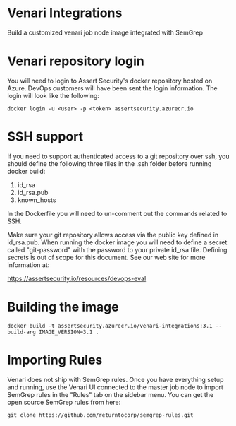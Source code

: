 # Venari Integrations
Build a customized venari job node image integrated with SemGrep

# Venari repository login

You will need to login to Assert Security's docker repository hosted on Azure. DevOps customers will have been sent the login information.  The login will look like the following:

````
docker login -u <user> -p <token> assertsecurity.azurecr.io
````

# SSH support
If you need to support authenticated access to a git repository over ssh, you should define the following three files in the .ssh folder before running docker build:

1) id_rsa
2) id_rsa.pub
3) known_hosts

In the Dockerfile you will need to un-comment out the commands related to SSH.

Make sure your git repository allows access via the public key defined in id_rsa.pub.  When running the docker image you will need to define a secret called "git-password" with the password to your private id_rsa file.  Defining secrets is out of scope for this document.  See our web site for more information at:

https://assertsecurity.io/resources/devops-eval

# Building the image

````
docker build -t assertsecurity.azurecr.io/venari-integrations:3.1 --build-arg IMAGE_VERSION=3.1 .
````

# Importing Rules

Venari does not ship with SemGrep rules.  Once you have everything setup and running, use the Venari UI connected to the master job node to import SemGrep rules in the "Rules" tab on the sidebar menu.  You can get the open source SemGrep rules from here:

````
git clone https://github.com/returntocorp/semgrep-rules.git
````